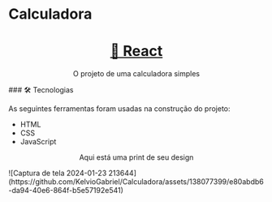 # Calculadora
<h1 align="center">
  <a href="<https://pt-br.reactjs.org/>">🔗 React</a>
</h1>
<p align="center">O projeto de uma calculadora simples</p>
### 🛠 Tecnologias

As seguintes ferramentas foram usadas na construção do projeto:
- HTML
- CSS
- JavaScript

<p align="center">Aqui está uma print de seu design</p>
![Captura de tela 2024-01-23 213644](https://github.com/KelvioGabriel/Calculadora/assets/138077399/e80abdb6-da94-40e6-864f-b5e57192e541)

